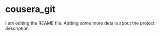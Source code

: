 # cousera_git

I am editing the REAME file. Adding some more details about the project description

